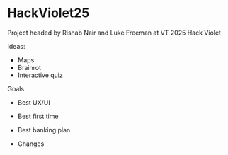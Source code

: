 # HackViolet25
Project headed by Rishab Nair and Luke Freeman at VT 2025 Hack Violet

Ideas:
- Maps
- Brainrot
- Interactive quiz

Goals
- Best UX/UI
- Best first time
- Best banking plan

- Changes